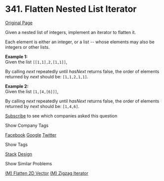 # 341. Flatten Nested List Iterator

[Original Page](https://leetcode.com/problems/flatten-nested-list-iterator/)

Given a nested list of integers, implement an iterator to flatten it.

Each element is either an integer, or a list -- whose elements may also be integers or other lists.

**Example 1:**  
Given the list `[[1,1],2,[1,1]]`,

By calling _next_ repeatedly until _hasNext_ returns false, the order of elements returned by _next_ should be: `[1,1,2,1,1]`.

**Example 2:**  
Given the list `[1,[4,[6]]]`,

By calling _next_ repeatedly until _hasNext_ returns false, the order of elements returned by _next_ should be: `[1,4,6]`.

<div>

[Subscribe](/subscribe/) to see which companies asked this question

</div>

<div>

<div id="company_tags" class="btn btn-xs btn-warning">Show Company Tags</div>

<span class="hidebutton">[Facebook](/company/facebook/) [Google](/company/google/) [Twitter](/company/twitter/)</span></div>

<div>

<div id="tags" class="btn btn-xs btn-warning">Show Tags</div>

<span class="hidebutton">[Stack](/tag/stack/) [Design](/tag/design/)</span></div>

<div>

<div id="similar" class="btn btn-xs btn-warning">Show Similar Problems</div>

<span class="hidebutton">[(M) Flatten 2D Vector](/problems/flatten-2d-vector/) [(M) Zigzag Iterator](/problems/zigzag-iterator/)</span></div>